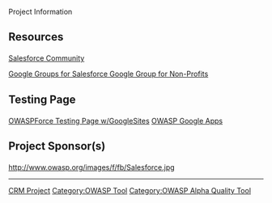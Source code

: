Project Information

<H2>

Resources

</H2>

[Salesforce Community](http://www.salesforce.com/community)

[Google Groups for Salesforce Google Group for
Non-Profits](http://groups.google.com/group/npsf)

<H2>

Testing Page

</H2>

[OWASPForce Testing Page w/GoogleSites](http://owaspforce.owasp.org)
[OWASP Google Apps](http://gapps.owasp.org)

<H2>

Project Sponsor(s)

</H2>

[<http://www.owasp.org/images/f/fb/Salesforce.jpg>](http://www.salesforce.com)

<hr>

<headertabs/>

[CRM Project](Category:OWASP_Project "wikilink") [Category:OWASP
Tool](Category:OWASP_Tool "wikilink") [Category:OWASP Alpha Quality
Tool](Category:OWASP_Alpha_Quality_Tool "wikilink")